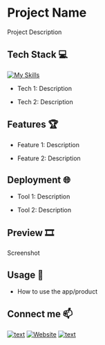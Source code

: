 # Project Name

Project Description 


## Tech Stack 💻
[![My Skills](https://skillicons.dev/icons?i=django,py,aws,git)](https://skillicons.dev)

- Tech 1: Description

- Tech 2: Description


## Features 🏆
- Feature 1: Description

- Feature 2: Description


## Deployment 🌐
- Tool 1: Description

- Tool 2: Description

## Preview 🎞️

Screenshot

## Usage 🎯
- How to use the app/product


## Connect me 📫
[![text](https://img.shields.io/badge/LinkedIn-0077B5?style=for-the-badge&logo=linkedin&logoColor=white)](https://www.linkedin.com/in/daniel-adam-backend-developer/)
[![Website](https://img.shields.io/badge/Website-grey?style=for-the-badge&url=https%3A%2F%2FMyWebsite)](https://danieladam.click/)
[![text](https://img.shields.io/badge/Gmail-D14836?style=for-the-badge&logo=gmail&logoColor=white)](mailto:danielyosef.adam@gmail.com)

